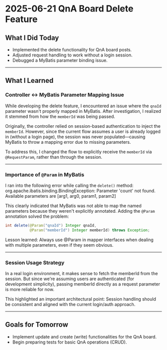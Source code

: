 # 2025-06-21 QnA Board Delete Feature

## What I Did Today
- Implemented the delete functionality for QnA board posts.
- Adjusted request handling to work without a login session.
- Debugged a MyBatis parameter binding issue.

---

## What I Learned

### **Controller ↔ MyBatis Parameter Mapping Issue**
While developing the delete feature, I encountered an issue where the `qnaId` parameter wasn't properly mapped in MyBatis. After investigation, I realized it stemmed from how the `memberId` was being passed.

Originally, the controller relied on session-based authentication to inject the `memberId`. However, since the current flow assumes a user is already logged in (without a login page), the session was never populated—causing MyBatis to throw a mapping error due to missing parameters.

To address this, I changed the flow to explicitly receive the `memberId` via `@RequestParam`, rather than through the session.

---

### **Importance of `@Param` in MyBatis**
I ran into the following error while calling the `delete()` method:
org.apache.ibatis.binding.BindingException: Parameter 'count' not found. Available parameters are [arg1, arg0, param1, param2]

This clearly indicated that MyBatis was not able to map the named parameters because they weren't explicitly annotated. Adding the `@Param` annotation solved the problem:

```java
int delete(@Param("qnaId") Integer qnaId,
           @Param("memberId") Integer memberId) throws Exception;
```
Lesson learned: Always use @Param in mapper interfaces when dealing with multiple parameters, even if they seem obvious.

---

### **Session Usage Strategy**
In a real login environment, it makes sense to fetch the memberId from the session. But since we're assuming users are authenticated (for development simplicity), passing memberId directly as a request parameter is more reliable for now.

This highlighted an important architectural point: Session handling should be consistent and aligned with the current login/auth approach.

---
## Goals for Tomorrow
- Implement update and create (write) functionalities for the QnA board.
- Begin preparing tests for basic QnA operations (CRUD).
